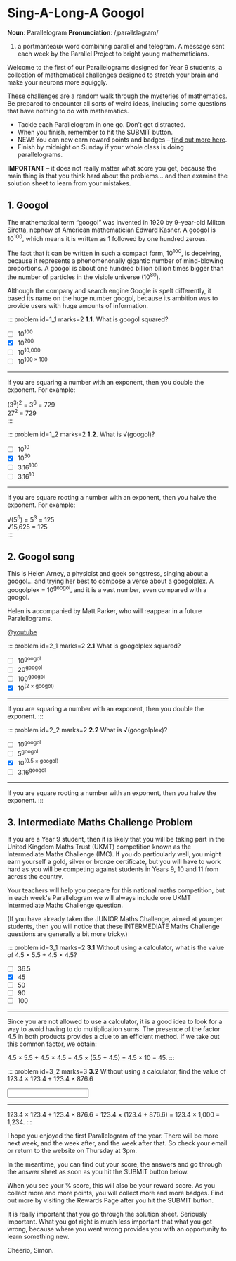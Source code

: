 # Sing-A-Long-A Googol

<div class="dictionary">

__Noun__: Parallelogram
__Pronunciation__: /ˌparəˈlɛləɡram/

1. a portmanteaux word combining parallel and telegram. A message sent each
week by the Parallel Project to bright young mathematicians.

</div>

Welcome to the first of our Parallelograms designed for Year 9 students, a collection of mathematical challenges designed to stretch your brain and make your neurons more squiggly.

These challenges are a random walk through the mysteries of mathematics. Be prepared to encounter all sorts of weird ideas, including some questions that have nothing to do with mathematics.

* Tackle each Parallelogram in one go. Don’t get distracted.
* When you finish, remember to hit the SUBMIT button.
*	NEW! You can new earn reward points and badges – [find out more here](/badges).
*	Finish by midnight on Sunday if your whole class is doing parallelograms.

__IMPORTANT__ – it does not really matter what score you get, because the main thing is that you think hard about the problems... and then examine the solution sheet to learn from your mistakes.


## 1. Googol

The mathematical term “googol” was invented in 1920 by 9-year-old Milton Sirotta, nephew of American mathematician Edward Kasner. A googol is 10<sup>100</sup>, which means it is written as 1 followed by one hundred zeroes.

The fact that it can be written in such a compact form, 10<sup>100</sup>, is deceiving, because it represents a phenomenonally gigantic number of mind-blowing proportions. A googol is about one hundred billion billion times bigger than the number of particles in the visible universe (10<sup>80</sup>).

Although the company and search engine Google is spelt differently, it based its name on the huge number googol, because its ambition was to provide users with huge amounts of information.

::: problem id=1_1 marks=2
__1.1.__ What is googol squared?

* [ ] 10<sup>100</sup>
* [x] 10<sup>200</sup>
* [ ] 10<sup>10,000</sup>
* [ ] 10<sup>100 × 100</sup>

---

If you are squaring a number with an exponent, then you double the exponent. For example:

(3<sup>3</sup>)<sup>2</sup> = 3<sup>6</sup> = 729  
27<sup>2</sup> = 729  
:::

::: problem id=1_2 marks=2
__1.2.__ What is √(googol)?

* [ ] 10<sup>10</sup>
* [x] 10<sup>50</sup>
* [ ] 3.16<sup>100</sup>
* [ ] 3.16<sup>10</sup>

---

If you are square rooting a number with an exponent, then you halve the exponent. For example:

√(5<sup>6</sup>) = 5<sup>3</sup> = 125  
√15,625 = 125  
:::


## 2. Googol song

This is Helen Arney, a physicist and geek songstress, singing about a googol… and trying her best to compose a verse about a googolplex. A googolplex = 10<sup>googol</sup>, and it is a vast number, even compared with a googol.

Helen is accompanied by Matt Parker, who will reappear in a future Paralellograms.

@[youtube](5JOAoiX1LHA?rel=0)

::: problem id=2_1 marks=2
__2.1__ What is googolplex squared?

* [ ] 10<sup>googol</sup>
* [ ] 20<sup>googol</sup>
* [ ] 100<sup>googol</sup>
* [x] 10<sup>(2 × googol)</sup>

---

If you are squaring a number with an exponent, then you double the exponent.
:::

::: problem id=2_2 marks=2
__2.2__ What is √(googolplex)?

* [ ] 10<sup>googol</sup>
* [ ] 5<sup>googol</sup>
* [x] 10<sup>(0.5 × googol)</sup>
* [ ] 3.16<sup>googol</sup>

---

If you are square rooting a number with an exponent, then you halve the exponent.
:::


## 3.	Intermediate Maths Challenge Problem

If you are a Year 9 student, then it is likely that you will be taking part in the United Kingdom Maths Trust (UKMT) competition known as the Intermediate Maths Challenge (IMC). If you do particularly well, you might earn yourself a gold, silver or bronze certificate, but you will have to work hard as you will be competing against students in Years 9, 10 and 11 from across the country.

Your teachers will help you prepare for this national maths competition, but in each week's Parallelogram we will always include one UKMT Intermediate Maths Challenge question.

(If you have already taken the JUNIOR Maths Challenge, aimed at younger students, then you will notice that these INTERMEDIATE Maths Challenge questions are generally a bit more tricky.)

::: problem id=3_1 marks=2
__3.1__ Without using a calculator, what is the value of 4.5 × 5.5 + 4.5 × 4.5?

* [ ] 36.5
* [x] 45
* [ ] 50
* [ ] 90
* [ ] 100

---

Since you are not allowed to use a calculator, it is a good idea to look for a way to avoid having to do multiplication sums. The presence of the factor 4.5 in both products provides a clue to an efficient method. If we take out this common factor, we obtain:

4.5 × 5.5 + 4.5 × 4.5 = 4.5 × (5.5 + 4.5) = 4.5 × 10 = 45.
:::

::: problem id=3_2 marks=3
__3.2__ Without using a calculator, find the value of 123.4 × 123.4 + 123.4 × 876.6

<input type="text" solution="123,400"/>  

---

123.4 × 123.4 + 123.4 × 876.6 = 123.4 × (123.4 + 876.6) = 123.4 × 1,000 = 1,234.
:::


I hope you enjoyed the first Parallelogram of the year. There will be more next week, and the week after, and the week after that. So check your email or return to the website on Thursday at 3pm.

In the meantime, you can find out your score, the answers and go through the answer sheet as soon as you hit the SUBMIT button below.

When you see your % score, this will also be your reward score. As you collect more and more points, you will collect more and more badges. Find out more by visiting the Rewards Page after you hit the SUBMIT button.

It is really important that you go through the solution sheet. Seriously important. What you got right is much less important that what you got wrong, because where you went wrong provides you with an opportunity to learn something new.

Cheerio,
Simon.
